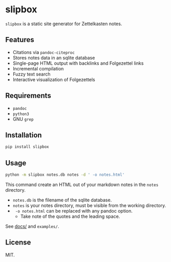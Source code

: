 slipbox
=======

`slipbox` is a static site generator for Zettelkasten notes.

Features
--------

- Citations via `pandoc-citeproc`
- Stores notes data in an sqlite database
- Single-page HTML output with backlinks and Folgezettel links
- Incremental compilation
- Fuzzy text search
- Interactive visualization of Folgezettels

Requirements
------------

- `pandoc`
- `python3`
- GNU `grep`

Installation
------------

```bash
pip install slipbox
```

Usage
-----

```bash
python -m slipbox notes.db notes -d ' -o notes.html'
```

This command create an HTML out of your markdown notes in the `notes` directory.

- `notes.db` is the filename of the sqlite database.
- `notes` is your notes directory, must be visible from the working directory.
- ` -o notes.html` can be replaced with any pandoc option.
    + Take note of the quotes and the leading space.

See [docs/](https://lggruspe.github.io/slipbox) and `examples/`.

License
-------

MIT.
